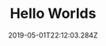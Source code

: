 ---
title: Hello Worlds
date: "2019-05-01T22:12:03.284Z"
description: "Hello World"
tags: ["other", "new"]
content: ["./1ondevelopment.png"]
---